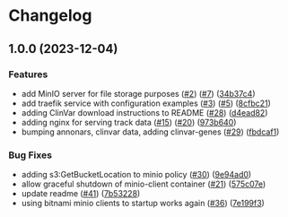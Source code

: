 # Changelog

## 1.0.0 (2023-12-04)


### Features

* add MinIO server for file storage purposes ([#2](https://www.github.com/bihealth/varfish-docker-compose-ng/issues/2)) ([#7](https://www.github.com/bihealth/varfish-docker-compose-ng/issues/7)) ([34b37c4](https://www.github.com/bihealth/varfish-docker-compose-ng/commit/34b37c4a7fdbb487036779068fc78507981747c5))
* add traefik service with configuration examples ([#3](https://www.github.com/bihealth/varfish-docker-compose-ng/issues/3)) ([#5](https://www.github.com/bihealth/varfish-docker-compose-ng/issues/5)) ([8cfbc21](https://www.github.com/bihealth/varfish-docker-compose-ng/commit/8cfbc21cccdf3508335deb9ebe6eefb96ee49a3f))
* adding ClinVar download instructions to README ([#28](https://www.github.com/bihealth/varfish-docker-compose-ng/issues/28)) ([d4ead82](https://www.github.com/bihealth/varfish-docker-compose-ng/commit/d4ead82594a74544a50c59850ac60ee78f043d57))
* adding nginx for serving track data ([#15](https://www.github.com/bihealth/varfish-docker-compose-ng/issues/15)) ([#20](https://www.github.com/bihealth/varfish-docker-compose-ng/issues/20)) ([973b640](https://www.github.com/bihealth/varfish-docker-compose-ng/commit/973b6400f93199dd3d6c39e9226a874cdf3fbf05))
* bumping annonars, clinvar data, adding clinvar-genes ([#29](https://www.github.com/bihealth/varfish-docker-compose-ng/issues/29)) ([fbdcaf1](https://www.github.com/bihealth/varfish-docker-compose-ng/commit/fbdcaf15bf255a0ed94edac50e1a62529631b752))


### Bug Fixes

* adding s3:GetBucketLocation to minio policy ([#30](https://www.github.com/bihealth/varfish-docker-compose-ng/issues/30)) ([9e94ad0](https://www.github.com/bihealth/varfish-docker-compose-ng/commit/9e94ad09a9ed6410105b23d2f760fbc48c29ebf6))
* allow graceful shutdown of minio-client container ([#21](https://www.github.com/bihealth/varfish-docker-compose-ng/issues/21)) ([575c07e](https://www.github.com/bihealth/varfish-docker-compose-ng/commit/575c07e9c5d34ad4009abb1cfe82531277d6d139))
* update readme ([#41](https://www.github.com/bihealth/varfish-docker-compose-ng/issues/41)) ([7b53228](https://www.github.com/bihealth/varfish-docker-compose-ng/commit/7b53228d4e870ac944970287b49e04f7eb29769e))
* using bitnami minio clients to startup works again ([#36](https://www.github.com/bihealth/varfish-docker-compose-ng/issues/36)) ([7e199f3](https://www.github.com/bihealth/varfish-docker-compose-ng/commit/7e199f373d57ef9d97c38e1367a63fbac95c876b))
